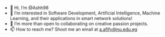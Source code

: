 - 👋 Hi, I’m @Ashh98
- 👀 I’m interested in Software Development, Artificial Intelligence, Machine Learning, and their applications in smart network solutions!
- 💞️ I’m more than open to collaborating on creative passion projects.
- 📫 How to reach me? Shoot me an email at a.afify@nu.edu.eg

<!---
Ashh98/Ashh98 is a ✨ special ✨ repository because its `README.md` (this file) appears on your GitHub profile.
You can click the Preview link to take a look at your changes.
--->
